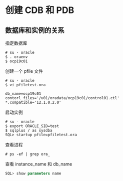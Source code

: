# 创建 CDB 和 PDB

## 数据库和实例的关系

指定数据库
```
# su - oracle
$ . oraenv
$ ocp19c01
```

创建一个 pfile 文件
```
# su - oracle
$ vi pfiletest.ora
```
```
db_name=ocp19c01
contorl_files='/u01/oradata/ocp19c01/control01.ctl'
*.compatible='12.1.0.2.0'
```

启动实例
```
# su - oracle
$ export ORACLE_SID=test
$ sqlplus / as sysdba
SQL> startup pfile=pfiletest.ora
```

查看进程
```
# ps -ef | grep ora_
```

查看 instance_name 和 db_name
```sql
SQL> show parameters name
```